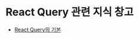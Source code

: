 # React Query 관련 지식 창고

- [React Query의 기본](https://utopian-galley-07b.notion.site/e5b1efaed4a942d2a3a2759b25ab5bce)
